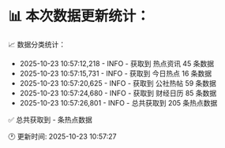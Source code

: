 📊 本次数据更新统计：
==========================

📈 数据分类统计：
- 2025-10-23 10:57:12,218 - INFO - 获取到 热点资讯 45 条数据
- 2025-10-23 10:57:15,731 - INFO - 获取到 今日热点 16 条数据
- 2025-10-23 10:57:20,625 - INFO - 获取到 公社热帖 59 条数据
- 2025-10-23 10:57:24,680 - INFO - 获取到 财经日历 85 条数据
- 2025-10-23 10:57:26,801 - INFO - 总共获取到 205 条热点数据

✅ 总共获取到 - 条热点数据

🕐 更新时间: 2025-10-23 10:57:27
